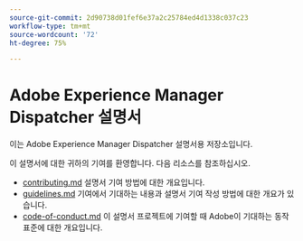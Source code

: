 ```yaml
---
source-git-commit: 2d90738d01fef6e37a2c25784ed4d1338c037c23
workflow-type: tm+mt
source-wordcount: '72'
ht-degree: 75%

---
```

# Adobe Experience Manager Dispatcher 설명서

이는 Adobe Experience Manager Dispatcher 설명서용 저장소입니다.

이 설명서에 대한 귀하의 기여를 환영합니다. 다음 리소스를 참조하십시오.

* [contributing.md](contributing.md) 설명서 기여 방법에 대한 개요입니다.
* [guidelines.md](guidelines.md) 기여에서 기대하는 내용과 설명서 기여 작성 방법에 대한 개요가 있습니다.
* [code-of-conduct.md](code-of-conduct.md) 이 설명서 프로젝트에 기여할 때 Adobe이 기대하는 동작 표준에 대한 개요입니다.
